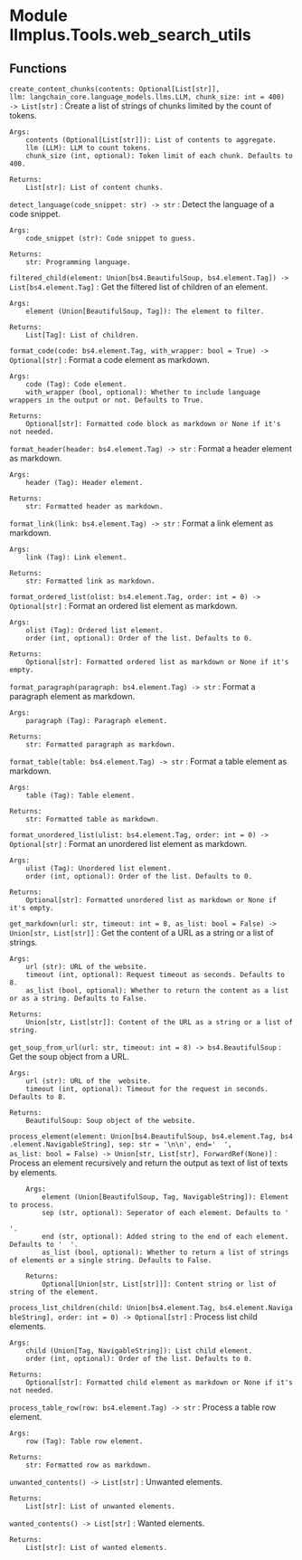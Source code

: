 Module llmplus.Tools.web_search_utils
=====================================

Functions
---------

    
`create_content_chunks(contents: Optional[List[str]], llm: langchain_core.language_models.llms.LLM, chunk_size: int = 400) ‑> List[str]`
:   Create a list of strings of chunks limited by the count of tokens.
    
    Args:
        contents (Optional[List[str]]): List of contents to aggregate.
        llm (LLM): LLM to count tokens.
        chunk_size (int, optional): Token limit of each chunk. Defaults to 400.
    
    Returns:
        List[str]: List of content chunks.

    
`detect_language(code_snippet: str) ‑> str`
:   Detect the language of a code snippet.
    
    Args:
        code_snippet (str): Code snippet to guess.
    
    Returns:
        str: Programming language.

    
`filtered_child(element: Union[bs4.BeautifulSoup, bs4.element.Tag]) ‑> List[bs4.element.Tag]`
:   Get the filtered list of children of an element.
    
    Args:
        element (Union[BeautifulSoup, Tag]): The element to filter.
    
    Returns:
        List[Tag]: List of children.

    
`format_code(code: bs4.element.Tag, with_wrapper: bool = True) ‑> Optional[str]`
:   Format a code element as markdown.
    
    Args:
        code (Tag): Code element.
        with_wrapper (bool, optional): Whether to include language wrappers in the output or not. Defaults to True.
    
    Returns:
        Optional[str]: Formatted code block as markdown or None if it's not needed.

    
`format_header(header: bs4.element.Tag) ‑> str`
:   Format a header element as markdown.
    
    Args:
        header (Tag): Header element.
    
    Returns:
        str: Formatted header as markdown.

    
`format_link(link: bs4.element.Tag) ‑> str`
:   Format a link element as markdown.
    
    Args:
        link (Tag): Link element.
    
    Returns:
        str: Formatted link as markdown.

    
`format_ordered_list(olist: bs4.element.Tag, order: int = 0) ‑> Optional[str]`
:   Format an ordered list element as markdown.
    
    Args:
        olist (Tag): Ordered list element.
        order (int, optional): Order of the list. Defaults to 0.
    
    Returns:
        Optional[str]: Formatted ordered list as markdown or None if it's empty.

    
`format_paragraph(paragraph: bs4.element.Tag) ‑> str`
:   Format a paragraph element as markdown.
    
    Args:
        paragraph (Tag): Paragraph element.
    
    Returns:
        str: Formatted paragraph as markdown.

    
`format_table(table: bs4.element.Tag) ‑> str`
:   Format a table element as markdown.
    
    Args:
        table (Tag): Table element.
    
    Returns:
        str: Formatted table as markdown.

    
`format_unordered_list(ulist: bs4.element.Tag, order: int = 0) ‑> Optional[str]`
:   Format an unordered list element as markdown.
    
    Args:
        ulist (Tag): Unordered list element.
        order (int, optional): Order of the list. Defaults to 0.
    
    Returns:
        Optional[str]: Formatted unordered list as markdown or None if it's empty.

    
`get_markdown(url: str, timeout: int = 8, as_list: bool = False) ‑> Union[str, List[str]]`
:   Get the content of a URL as a string or a list of strings.
    
    Args:
        url (str): URL of the website.
        timeout (int, optional): Request timeout as seconds. Defaults to 8.
        as_list (bool, optional): Whether to return the content as a list or as a string. Defaults to False.
    
    Returns:
        Union[str, List[str]]: Content of the URL as a string or a list of string.

    
`get_soup_from_url(url: str, timeout: int = 8) ‑> bs4.BeautifulSoup`
:   Get the soup object from a URL.
    
    Args:
        url (str): URL of the  website.
        timeout (int, optional): Timeout for the request in seconds. Defaults to 8.
    
    Returns:
        BeautifulSoup: Soup object of the website.

    
`process_element(element: Union[bs4.BeautifulSoup, bs4.element.Tag, bs4.element.NavigableString], sep: str = '\n\n', end='  ', as_list: bool = False) ‑> Union[str, List[str], ForwardRef(None)]`
:   Process an element recursively and return the output as text of list of texts by elements.
    
        Args:
            element (Union[BeautifulSoup, Tag, NavigableString]): Element to process.
            sep (str, optional): Seperator of each element. Defaults to '
    
    '.
            end (str, optional): Added string to the end of each element. Defaults to '  '.
            as_list (bool, optional): Whether to return a list of strings of elements or a single string. Defaults to False.
    
        Returns:
            Optional[Union[str, List[str]]]: Content string or list of string of the element.

    
`process_list_children(child: Union[bs4.element.Tag, bs4.element.NavigableString], order: int = 0) ‑> Optional[str]`
:   Process list child elements.
    
    Args:
        child (Union[Tag, NavigableString]): List child element.
        order (int, optional): Order of the list. Defaults to 0.
    
    Returns:
        Optional[str]: Formatted child element as markdown or None if it's not needed.

    
`process_table_row(row: bs4.element.Tag) ‑> str`
:   Process a table row element.
    
    Args:
        row (Tag): Table row element.
    
    Returns:
        str: Formatted row as markdown.

    
`unwanted_contents() ‑> List[str]`
:   Unwanted elements.
    
    Returns:
        List[str]: List of unwanted elements.

    
`wanted_contents() ‑> List[str]`
:   Wanted elements.
    
    Returns:
        List[str]: List of wanted elements.